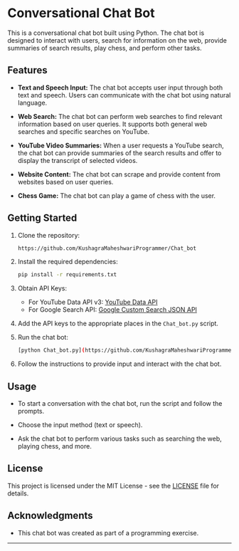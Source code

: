 # Conversational Chat Bot

This is a conversational chat bot built using Python. The chat bot is designed to interact with users, search for information on the web, provide summaries of search results, play chess, and perform other tasks.

## Features

- **Text and Speech Input:** The chat bot accepts user input through both text and speech. Users can communicate with the chat bot using natural language.

- **Web Search:** The chat bot can perform web searches to find relevant information based on user queries. It supports both general web searches and specific searches on YouTube.

- **YouTube Video Summaries:** When a user requests a YouTube search, the chat bot can provide summaries of the search results and offer to display the transcript of selected videos.

- **Website Content:** The chat bot can scrape and provide content from websites based on user queries.

- **Chess Game:** The chat bot can play a game of chess with the user.

## Getting Started

1. Clone the repository:

   ```bash
   https://github.com/KushagraMaheshwariProgrammer/Chat_bot
   ```

2. Install the required dependencies:

   ```bash
   pip install -r requirements.txt
   ```

3. Obtain API Keys:

   - For YouTube Data API v3: [YouTube Data API](https://developers.google.com/youtube/registering_an_application)
   - For Google Search API: [Google Custom Search JSON API](https://developers.google.com/custom-search/v1/introduction)

4. Add the API keys to the appropriate places in the `Chat_bot.py` script.

5. Run the chat bot:

   ```bash
   [python Chat_bot.py](https://github.com/KushagraMaheshwariProgrammer/Chat_bot/blob/main/Chat_bot.py)
   ```

6. Follow the instructions to provide input and interact with the chat bot.

## Usage

- To start a conversation with the chat bot, run the script and follow the prompts.

- Choose the input method (text or speech).

- Ask the chat bot to perform various tasks such as searching the web, playing chess, and more.

## License

This project is licensed under the MIT License - see the [LICENSE](https://github.com/KushagraMaheshwariProgrammer/Chat_bot/blob/main/LICENSE.txt) file for details.

## Acknowledgments

- This chat bot was created as part of a programming exercise.

---

